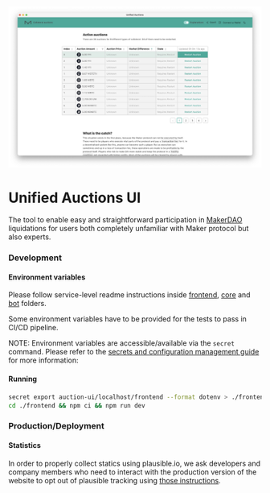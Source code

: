 ![Screenshot of the main page](./screenshot.jpg)

# Unified Auctions UI

The tool to enable easy and straightforward participation in [MakerDAO](https://makerdao.com/) liquidations for users both completely unfamiliar with Maker protocol but also experts.

### Development

#### Environment variables

Please follow service-level readme instructions inside [frontend](./frontend), [core](./core) and [bot](./bot) folders.

Some environment variables have to be provided for the tests to pass in CI/CD pipeline.

NOTE: Environment variables are accessible/available via the `secret` command. Please refer to the [secrets and configuration management guide](https://github.com/sidestream-tech/guides/tree/main/secrets) for more information:

#### Running

```sh
secret export auction-ui/localhost/frontend --format dotenv > ./frontend/.env
cd ./frontend && npm ci && npm run dev
```

### Production/Deployment

#### Statistics

In order to properly collect statics using plausible.io, we ask developers and company members who need to interact with the production version of the website to opt out of plausible tracking using [those instructions](https://plausible.io/docs/excluding).
